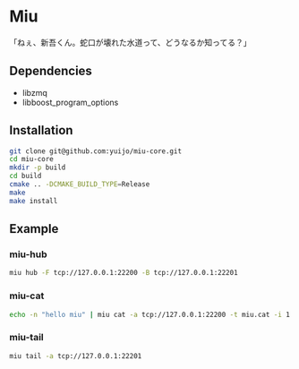 Miu
========

「ねぇ、新吾くん。蛇口が壊れた水道って、どうなるか知ってる？」


## Dependencies

* libzmq
* libboost_program_options


## Installation

```bash
git clone git@github.com:yuijo/miu-core.git
cd miu-core
mkdir -p build
cd build
cmake .. -DCMAKE_BUILD_TYPE=Release
make
make install
```


## Example

### miu-hub
```bash
miu hub -F tcp://127.0.0.1:22200 -B tcp://127.0.0.1:22201
```

### miu-cat
```bash
echo -n "hello miu" | miu cat -a tcp://127.0.0.1:22200 -t miu.cat -i 1
```

### miu-tail
```bash
miu tail -a tcp://127.0.0.1:22201
```

